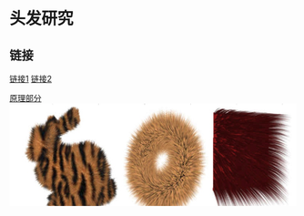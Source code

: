 # 头发研究
## 链接
[链接1](https://github.com/pyclyy/ShaderLearning)
[链接2](https://github.com/pyclyy/ExtendStandard)

[原理部分](http://www.xbdev.net/directx3dx/specialX/Fur/)
![](im/yuanli.jpg)

